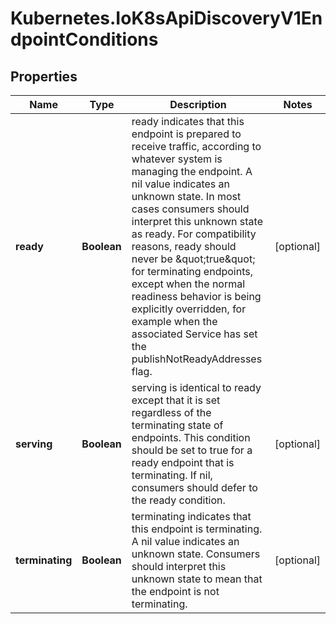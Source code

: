# Kubernetes.IoK8sApiDiscoveryV1EndpointConditions

## Properties

Name | Type | Description | Notes
------------ | ------------- | ------------- | -------------
**ready** | **Boolean** | ready indicates that this endpoint is prepared to receive traffic, according to whatever system is managing the endpoint. A nil value indicates an unknown state. In most cases consumers should interpret this unknown state as ready. For compatibility reasons, ready should never be \&quot;true\&quot; for terminating endpoints, except when the normal readiness behavior is being explicitly overridden, for example when the associated Service has set the publishNotReadyAddresses flag. | [optional] 
**serving** | **Boolean** | serving is identical to ready except that it is set regardless of the terminating state of endpoints. This condition should be set to true for a ready endpoint that is terminating. If nil, consumers should defer to the ready condition. | [optional] 
**terminating** | **Boolean** | terminating indicates that this endpoint is terminating. A nil value indicates an unknown state. Consumers should interpret this unknown state to mean that the endpoint is not terminating. | [optional] 


